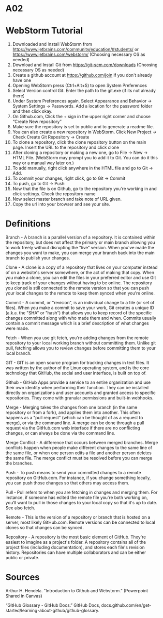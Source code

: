 # A02
# WebStorm Tutorial

1. Downloaded and Install WebStorm from https://www.jetbrains.com/community/education/#students/ or https://www.jetbrains.com/webstorm/ (Choosing necessary OS as needed)
2. Download and Install Git from https://git-scm.com/downloads (Choosing necessary OS as needed)
3. Create a github account at https://github.com/join if you don't already have one
4. Opening WebStorm press (Ctrl+Alt+S) to open System Preferences
5. Select Version control Git. Enter the path to the git.exe (if its not already there)
6. Under System Preferences again, Select Appearance and Behavior -> System Settings -> Passwords. Add a location for the password folder and then click okay.
7. On Github.com, Click the + sign in the upper right corner and choose “Create New repository”
8. Make sure the repository is set to public and to generate a readme file.
9. You can also create a new repository in WebStorm. Click New Project -> Check Create Git Repository -> Create
10. To clone a repository, click the clone repository button on the main page. Insert the URL to the repository and click clone
11. After cloning a repository or making a new one, go to File -> New -> HTML File. (WebStorm may prompt you to add it to Git. You can do it this way or a manual way later on.)
12. To add manually, right click anywhere in the HTML file and go to Git -> Add.
13. To commit your changes, right click, go to Git -> Commit
14. To push, go to Git -> Push
15. Now that the file is on Github, go to the repository you're working in and click settings. Check the repository name
16. Now select master branch and take note of URL given.
17. Copy the url into your browser and see your site.


# Definitions

Branch - A branch is a parallel version of a repository. It is contained within the repository, but does not affect the primary or main branch allowing you to work freely without disrupting the "live" version. When you've made the changes you want to make, you can merge your branch back into the main branch to publish your changes.

Clone - A clone is a copy of a repository that lives on your computer instead of on a website's server somewhere, or the act of making that copy. When you make a clone, you can edit the files in your preferred editor and use Git to keep track of your changes without having to be online. The repository you cloned is still connected to the remote version so that you can push your local changes to the remote to keep them synced when you're online.

Commit - A commit, or "revision", is an individual change to a file (or set of files). When you make a commit to save your work, Git creates a unique ID (a.k.a. the "SHA" or "hash") that allows you to keep record of the specific changes committed along with who made them and when. Commits usually contain a commit message which is a brief description of what changes were made.

Fetch - When you use git fetch, you're adding changes from the remote repository to your local working branch without committing them. Unlike git pull, fetching allows you to review changes before committing them to your local branch.

GIT - GIT is an open source program for tracking changes in text files. It was written by the author of the Linux operating system, and is the core technology that GitHub, the social and user interface, is built on top of.

Github - GitHub Apps provide a service to an entire organization and use their own identity when performing their function. They can be installed directly on organizations and user accounts and granted access to specific repositories. They come with granular permissions and built-in webhooks.

Merge - Merging takes the changes from one branch (in the same repository or from a fork), and applies them into another. This often happens as a "pull request" (which can be thought of as a request to merge), or via the command line. A merge can be done through a pull request via the GitHub.com web interface if there are no conflicting changes, or can always be done via the command line.

Merge Conflict - A difference that occurs between merged branches. Merge conflicts happen when people make different changes to the same line of the same file, or when one person edits a file and another person deletes the same file. The merge conflict must be resolved before you can merge the branches.

Push - To push means to send your committed changes to a remote repository on GitHub.com. For instance, if you change something locally, you can push those changes so that others may access them.

Pull - Pull refers to when you are fetching in changes and merging them. For instance, if someone has edited the remote file you're both working on, you'll want to pull in those changes to your local copy so that it's up to date. See also fetch.

Remote - This is the version of a repository or branch that is hosted on a server, most likely GitHub.com. Remote versions can be connected to local clones so that changes can be synced.

Repository - A repository is the most basic element of GitHub. They're easiest to imagine as a project's folder. A repository contains all of the project files (including documentation), and stores each file's revision history. Repositories can have multiple collaborators and can be either public or private.

# Sources
Arthur H. Hendela. "Introduction to Github and Webstorm." (Powerpoint Shared in Canvas)

“GitHub Glossary - GitHub Docs.” GitHub Docs, docs.github.com/en/get-started/learning-about-github/github-glossary.
